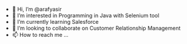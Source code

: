 - 👋 Hi, I’m @arafyasir
- 👀 I’m interested in Programming in Java with Selenium tool
- 🌱 I’m currently learning Salesforce
- 💞️ I’m looking to collaborate on Customer Relationship Management
- 📫 How to reach me ...

<!---
arafyasir/arafyasir is a ✨ special ✨ repository because its `README.md` (this file) appears on your GitHub profile.
You can click the Preview link to take a look at your changes.
--->
